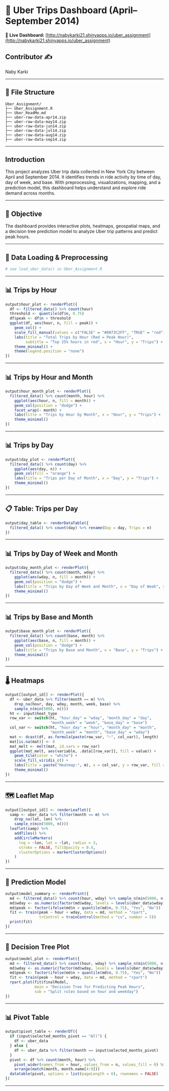 
# 🚕 Uber Trips Dashboard (April–September 2014)

🔗 **Live Dashboard:** [http://nabykarki21.shinyapps.io/uber_assignment](http://nabykarki21.shinyapps.io/uber_assignment)

## Contributor ✍️  
Naby Karki

---

## 📁 File Structure

```
Uber_Assignment/
├── Uber_Assignment.R              
├── Uber_ReadMe.md                 
├── uber-raw-data-apr14.zip        
├── uber-raw-data-may14.zip
├── uber-raw-data-jun14.zip
├── uber-raw-data-jul14.zip
├── uber-raw-data-aug14.zip
├── uber-raw-data-sep14.zip
```

---

## Introduction  
This project analyzes Uber trip data collected in New York City between April and September 2014. It identifies trends in ride activity by time of day, day of week, and base. With preprocessing, visualizations, mapping, and a prediction model, this dashboard helps understand and explore ride demand across months.

---

## 📌 Objective

The dashboard provides interactive plots, heatmaps, geospatial maps, and a decision tree prediction model to analyze Uber trip patterns and predict peak hours.

---

## 📁 Data Loading & Preprocessing

```r
# see load_uber_data() in Uber_Assignment.R
```

---

## 📊 Trips by Hour

```r
output$hour_plot <- renderPlot({
  df <- filtered_data() %>% count(hour)
  threshold <- quantile(df$n, 0.75)
  df$peak <- df$n > threshold
  ggplot(df, aes(hour, n, fill = peak)) +
    geom_col() +
    scale_fill_manual(values = c("FALSE" = "#0073C2FF", "TRUE" = "red")) +
    labs(title = "Total Trips by Hour (Red = Peak Hour)",
         subtitle = "Top 25% hours in red", x = "Hour", y = "Trips") +
    theme_minimal() +
    theme(legend.position = "none")
})
```

---

## 📊 Trips by Hour and Month

```r
output$hour_month_plot <- renderPlot({
  filtered_data() %>% count(month, hour) %>%
    ggplot(aes(hour, n, fill = month)) +
    geom_col(position = "dodge") +
    facet_wrap(~ month) +
    labs(title = "Trips by Hour by Month", x = "Hour", y = "Trips") +
    theme_minimal()
})
```

---

## 📊 Trips by Day

```r
output$day_plot <- renderPlot({
  filtered_data() %>% count(day) %>%
    ggplot(aes(day, n)) +
    geom_col(fill = "orange") +
    labs(title = "Trips per Day of Month", x = "Day", y = "Trips") +
    theme_minimal()
})
```

---

## 📋 Table: Trips per Day

```r
output$day_table <- renderDataTable({
  filtered_data() %>% count(day) %>% rename(Day = day, Trips = n)
})
```

---

## 📊 Trips by Day of Week and Month

```r
output$day_month_plot <- renderPlot({
  filtered_data() %>% count(month, wday) %>%
    ggplot(aes(wday, n, fill = month)) +
    geom_col(position = "dodge") +
    labs(title = "Trips by Day of Week and Month", x = "Day of Week", y = "Trips") +
    theme_minimal()
})
```

---

## 📊 Trips by Base and Month

```r
output$base_month_plot <- renderPlot({
  filtered_data() %>% count(base, month) %>%
    ggplot(aes(base, n, fill = month)) +
    geom_col(position = "dodge") +
    labs(title = "Trips by Base and Month", x = "Base", y = "Trips") +
    theme_minimal()
})
```

---

## 🌡️ Heatmaps

```r
output[[output_id]] <- renderPlot({
  df <- uber_data %>% filter(month == m) %>%
    drop_na(hour, day, wday, month, week, base) %>%
    sample_n(min(5000, n()))
  ht <- input$heat_type
  row_var <- switch(ht, "hour_day" = "wday", "month_day" = "day",
                    "month_week" = "week", "base_day" = "base")
  col_var <- switch(ht, "hour_day" = "hour", "month_day" = "month",
                    "month_week" = "month", "base_day" = "wday")
  mat <- dcast(df, as.formula(paste(row_var, "~", col_var)), length)
  mat[is.na(mat)] <- 0
  mat_melt <- melt(mat, id.vars = row_var)
  ggplot(mat_melt, aes(variable, .data[[row_var]], fill = value)) +
    geom_tile(color = "white") +
    scale_fill_viridis_c() +
    labs(title = paste("Heatmap:", m), x = col_var, y = row_var, fill = "Trips") +
    theme_minimal()
})
```

---

## 🗺️ Leaflet Map

```r
output[[output_id]] <- renderLeaflet({
  samp <- uber_data %>% filter(month == m) %>%
    drop_na(lat, lon) %>%
    sample_n(min(5000, n()))
  leaflet(samp) %>%
    addTiles() %>%
    addCircleMarkers(
      lng = ~lon, lat = ~lat, radius = 3,
      stroke = FALSE, fillOpacity = 0.4,
      clusterOptions = markerClusterOptions()
    )
})
```

---

## 🤖 Prediction Model

```r
output$model_summary <- renderPrint({
  md <- filtered_data() %>% count(hour, wday) %>% sample_n(min(5000, n()))
  md$wday <- as.numeric(factor(md$wday, levels = levels(uber_data$wday)))
  md$peak <- factor(ifelse(md$n > quantile(md$n, 0.75), "Yes", "No"))
  fit <- train(peak ~ hour + wday, data = md, method = "rpart",
               trControl = trainControl(method = "cv", number = 5))
  print(fit)
})
```

---

## 🌲 Decision Tree Plot

```r
output$model_plot <- renderPlot({
  md <- filtered_data() %>% count(hour, wday) %>% sample_n(min(5000, n()))
  md$wday <- as.numeric(factor(md$wday, levels = levels(uber_data$wday)))
  md$peak <- factor(ifelse(md$n > quantile(md$n, 0.75), "Yes", "No"))
  fit <- train(peak ~ hour + wday, data = md, method = "rpart")
  rpart.plot(fit$finalModel,
             main = "Decision Tree for Predicting Peak Hours",
             sub = "Split rules based on hour and weekday")
})
```

---

## 📊 Pivot Table

```r
output$pivot_table <- renderDT({
  if (input$selected_months_pivot == "All") {
    df <- uber_data
  } else {
    df <- uber_data %>% filter(month == input$selected_months_pivot)
  }
  pivot <- df %>% count(month, hour) %>%
    pivot_wider(names_from = hour, values_from = n, values_fill = 0) %>%
    arrange(match(month, month.name[4:9]))
  datatable(pivot, options = list(pageLength = 6), rownames = FALSE)
})
```

---

